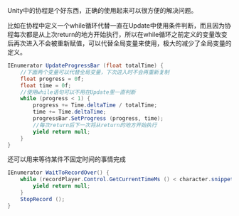 Unity中的协程是个好东西，正确的使用起来可以很方便的解决问题。

比如在协程中定义一个while循环代替一直在Update中使用条件判断，而且因为协程每次都是从上次return的地方开始执行，所以在while循环之前定义的变量改变后再次进入不会被重新赋值，可以代替全局变量来使用，极大的减少了全局变量的定义。

``` csharp
IEnumerator UpdateProgressBar (float totalTime) {
    //下面两个变量可以代替全局变量，下次进入时不会再重新复制
    float progress = 0f;
    float time = 0f;
    //使用while语句可以不用在Update里一直判断
    while (progress < 1) {
        progress += Time.deltaTime / totalTime;
        time += Time.deltaTime;
        progressBar.SetProgress (progress, time);
        //每次return后下一次将从return的地方开始执行
        yield return null;
    }
}
```

还可以用来等待某件不固定时间的事情完成
``` csharp
IEnumerator WaitToRecordOver() {
    while (recordPlayer.Control.GetCurrentTimeMs () < character.snippets [currentIndex].end) {
        yield return null;
    }
    StopRecord ();
}
```